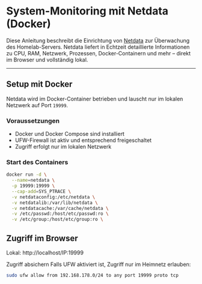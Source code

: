 # System-Monitoring mit Netdata (Docker)

Diese Anleitung beschreibt die Einrichtung von [Netdata](https://www.netdata.cloud/) zur Überwachung des Homelab-Servers. Netdata liefert in Echtzeit detaillierte Informationen zu CPU, RAM, Netzwerk, Prozessen, Docker-Containern und mehr – direkt im Browser und vollständig lokal.

---

## Setup mit Docker

Netdata wird im Docker-Container betrieben und lauscht nur im lokalen Netzwerk auf Port `19999`.

### Voraussetzungen

- Docker und Docker Compose sind installiert
- UFW-Firewall ist aktiv und entsprechend freigeschaltet
- Zugriff erfolgt nur im lokalen Netzwerk

### Start des Containers

```bash
docker run -d \
  --name=netdata \
  -p 19999:19999 \
  --cap-add=SYS_PTRACE \
  -v netdataconfig:/etc/netdata \
  -v netdatalib:/var/lib/netdata \
  -v netdatacache:/var/cache/netdata \
  -v /etc/passwd:/host/etc/passwd:ro \
  -v /etc/group:/host/etc/group:ro \


```
## Zugriff im Browser

Lokal: http://localhost/IP:19999

Zugriff absichern
Falls UFW aktiviert ist, Zugriff nur im Heimnetz erlauben:

```bash
sudo ufw allow from 192.168.178.0/24 to any port 19999 proto tcp


